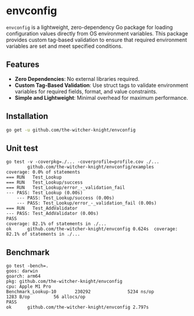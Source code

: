 # envconfig

`envconfig` is a lightweight, zero-dependency Go package for loading configuration values directly from OS environment variables. This package provides custom tag-based validation to ensure that required environment variables are set and meet specified conditions.

## Features

- **Zero Dependencies**: No external libraries required.
- **Custom Tag-Based Validation**: Use struct tags to validate environment variables for required fields, format, and value constraints.
- **Simple and Lightweight**: Minimal overhead for maximum performance.

## Installation

```bash
go get -u github.com/the-witcher-knight/envconfig
```

## Unit test

```
go test -v -coverpkg=./... -coverprofile=profile.cov ./...
        github.com/the-witcher-knight/envconfig/examples                coverage: 0.0% of statements
=== RUN   Test_Lookup
=== RUN   Test_Lookup/success
=== RUN   Test_Lookup/error_-_validation_fail
--- PASS: Test_Lookup (0.00s)
    --- PASS: Test_Lookup/success (0.00s)
    --- PASS: Test_Lookup/error_-_validation_fail (0.00s)
=== RUN   Test_AddValidator
--- PASS: Test_AddValidator (0.00s)
PASS
coverage: 82.1% of statements in ./...
ok      github.com/the-witcher-knight/envconfig 0.624s  coverage: 82.1% of statements in ./...

```

## Benchmark

```
go test -bench=.
goos: darwin
goarch: arm64
pkg: github.com/the-witcher-knight/envconfig
cpu: Apple M1 Pro
Benchmark_Lookup-10       230292              5234 ns/op            1283 B/op         56 allocs/op
PASS
ok      github.com/the-witcher-knight/envconfig 2.797s
```
